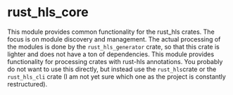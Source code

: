 # rust_hls_core

<!-- cargo-rdme start -->

This module provides common functionality for the rust_hls crates.
The focus is on module discovery and management. The actual processing of the
modules is done by the `rust_hls_generator` crate, so that this crate is lighter
and does not have a ton of dependencies.
This module provides functionality for processing crates with rust-hls annotations.
You probably do not want to use this directly, but instead use the `rust_hls`crate
or the `rust_hls_cli` crate (I am not yet sure which one as the project is constantly restructured).

<!-- cargo-rdme end -->
